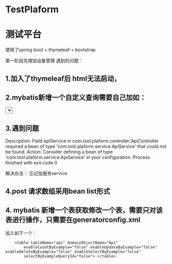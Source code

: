 # TestPlaform

# 测试平台
使用了spring boot + thymeleaf + bootstrap

第一阶段先增加设备管理
遇到的问题：
## 1.加入了thymeleaf后 html无法启动，

## 2.mybatis新增一个自定义查询需要自己加如：
  <select id="queryApiByParam" resultType="com.tool.plaform.entity.User" parameterType="com.tool.plaform.entity.UserQuery">
    select
    id,name,password
    from user
    <trim prefix="where" prefixOverrides="and">
      <if test="loginName != null and loginName !='' ">
        name = '${loginName}'
      </if>
    </trim>
  </select>
  
  
## 3.遇到问题  
Description:
Field apiService in com.tool.plaform.controller.ApiController required a bean of type 'com.tool.plaform.service.ApiService' that could not be found.
Action:
Consider defining a bean of type 'com.tool.plaform.service.ApiService' in your configuration.
Process finished with exit code 0

解决办法：
忘记加服务service

## 4.post 请求数组采用bean list形式

## 4. mybatis 新增一个表获取修改一个表，需要只对该表进行操作，只需要在generatorconfig.xml
加入如下一个：
  <!-- 表名对应生成的实体 -->
        <table tableName="api" domainObjectName="Api"
            enableCountByExample="false" enableUpdateByExample="false" enableDeleteByExample="false" enableSelectByExample="false"
            selectByExampleQueryId="false"> </table>
            